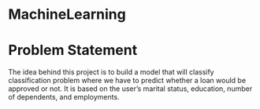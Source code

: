# MachineLearning

# Problem Statement 
The idea behind this project is to build a model that will classify classification problem where we have to predict whether a loan would be approved or not. 
It is based on the user’s marital status, education, number of dependents, and employments.
